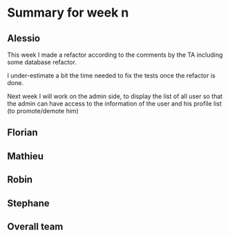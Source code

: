 # Summary for week n

## Alessio
This week I made a refactor according to the comments by the TA including some database refactor. 

I under-estimate a bit the time needed to fix the tests once the refactor is done. 

Next week I will work on the admin side, to display the list of all user so that the admin can have access to the information of the user and his profile list (to promote/demote him)

## Florian 

## Mathieu

## Robin

## Stephane

## Overall team

